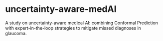 # uncertainty-aware-medAI
A study on uncertainty-aware medical AI: combining Conformal Prediction with expert-in-the-loop strategies to mitigate missed diagnoses in glaucoma.
